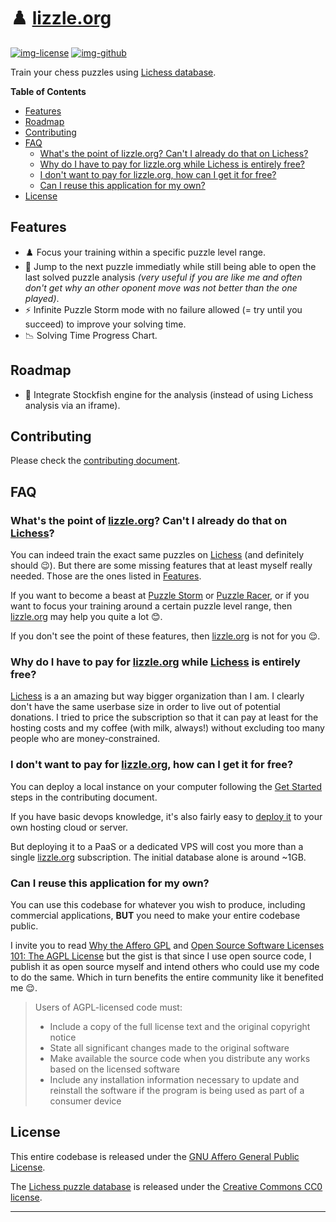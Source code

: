 # ♟️ [lizzle.org](https://lizzle.org)

[![img-license]][lnk-license] [![img-github]][lnk-github]

Train your chess puzzles using [Lichess database](https://database.lichess.org).

**Table of Contents**

- [Features](#features)
- [Roadmap](#roadmap)
- [Contributing](#contributing)
- [FAQ](#faq)
  - [What's the point of lizzle.org? Can't I already do that on Lichess?](#whats-the-point-of-lizzleorg-cant-i-already-do-that-on-lichess)
  - [Why do I have to pay for lizzle.org while Lichess is entirely free?](#why-do-i-have-to-pay-for-lizzleorg-while-lichess-is-entirely-free)
  - [I don't want to pay for lizzle.org, how can I get it for free?](#i-dont-want-to-pay-for-lizzleorg-how-can-i-get-it-for-free)
  - [Can I reuse this application for my own?](#can-i-reuse-this-application-for-my-own)
- [License](#license)

## Features

- ♟️ Focus your training within a specific puzzle level range.
- 🦘 Jump to the next puzzle immediatly while still being able to open the last solved puzzle analysis
  _(very useful if you are like me and often don't get why an other oponent move was not better than the one played)_.
- ⚡ Infinite Puzzle Storm mode with no failure allowed (= try until you succeed) to improve your solving time.
- 📉 Solving Time Progress Chart.

## Roadmap

- 🤖 Integrate Stockfish engine for the analysis (instead of using Lichess analysis via an iframe).

## Contributing

Please check the [contributing document](/CONTRIBUTING.md).

## FAQ

### What's the point of [lizzle.org](https://lizzle.org)? Can't I already do that on [Lichess](https://lichess.org)?

You can indeed train the exact same puzzles on [Lichess](https://lichess.org) (and definitely should 😉). But there
are some missing features that at least myself really needed. Those are the ones listed in [Features](#features).

If you want to become a beast at [Puzzle Storm](https://lichess.org/storm) or [Puzzle Racer](https://lichess.org/racer),
or if you want to focus your training around a certain puzzle level range, then [lizzle.org](https://lizzle.org) may
help you quite a lot 😊.

If you don't see the point of these features, then [lizzle.org](https://lizzle.org) is not for you 😌.

### Why do I have to pay for [lizzle.org](https://lizzle.org) while [Lichess](https://lichess.org) is entirely free?

[Lichess](https://lichess.org) is a an amazing but way bigger organization than I am. I clearly don't have the same
userbase size in order to live out of potential donations. I tried to price the subscription so that it can pay at least
for the hosting costs and my coffee (with milk, always!) without excluding too many people who are money-constrained.

### I don't want to pay for [lizzle.org](https://lizzle.org), how can I get it for free?

You can deploy a local instance on your computer following the [Get Started](/CONTRIBUTING.md#get-started) steps in the contributing document.

If you have basic devops knowledge, it's also fairly easy to [deploy it](/CONTRIBUTING.md#deploy) to your own hosting
cloud or server.

But deploying it to a PaaS or a dedicated VPS will cost you more than a single [lizzle.org](https://lizzle.org) subscription. The initial database alone is around ~1GB.

### Can I reuse this application for my own?

You can use this codebase for whatever you wish to produce, including commercial applications, **BUT** you need to make
your entire codebase public.

I invite you to read [Why the Affero GPL](https://www.gnu.org/licenses/why-affero-gpl.html) and [Open Source Software
Licenses 101: The AGPL License](https://fossa.com/blog/open-source-software-licenses-101-agpl-license/) but the gist is
that since I use open source code, I publish it as open source myself and intend others who could use my code to do the
same. Which in turn benefits the entire community like it benefited me 😌.

> Users of AGPL-licensed code must:
> - Include a copy of the full license text and the original copyright notice
> - State all significant changes made to the original software
> - Make available the source code when you distribute any works based on the licensed software
> - Include any installation information necessary to update and reinstall the software if the program is being used as
>   part of a consumer device

## License

This entire codebase is released under the [GNU Affero General Public License](./LICENSE.md).

The [Lichess puzzle database](https://database.lichess.org/) is released under the
[Creative Commons CC0 license](https://tldrlegal.com/license/creative-commons-cc0-1.0-universal).

---

[img-github]: https://img.shields.io/github/actions/workflow/status/ivangabriele/lizzle/check.yml?branch=main&style=flat-square
[img-license]: https://img.shields.io/github/license/ivangabriele/lizzle?style=flat-square

[lnk-github]: https://github.com/ivangabriele/lizzle/actions?query=branch%3Amain++
[lnk-license]: https://github.com/ivangabriele/lizzle/blob/main/LICENSE
